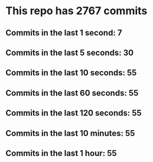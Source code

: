 # This repo has 2767 commits

## Commits in the last 1 second: 7
## Commits in the last 5 seconds: 30
## Commits in the last 10 seconds: 55
## Commits in the last 60 seconds: 55
## Commits in the last 120 seconds: 55
## Commits in the last 10 minutes: 55
## Commits in the last 1 hour: 55
